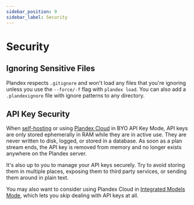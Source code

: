 ```yaml
---
sidebar_position: 9
sidebar_label: Security
---
```


# Security
## Ignoring Sensitive Files

Plandex respects `.gitignore` and won't load any files that you're ignoring unless you use the `--force/-f` flag with `plandex load`. You can also add a `.plandexignore` file with ignore patterns to any directory.

## API Key Security

When [self-hosting](./hosting/self-hosting/local-mode-quickstart.md) or using [Plandex Cloud](./hosting/cloud.md) in BYO API Key Mode, API keys are only stored ephemerally in RAM while they are in active use. They are never written to disk, logged, or stored in a database. As soon as a plan stream ends, the API key is removed from memory and no longer exists anywhere on the Plandex server.

It's also up to you to manage your API keys securely. Try to avoid storing them in multiple places, exposing them to third party services, or sending them around in plain text.

You may also want to consider using Plandex Cloud in [Integrated Models Mode](./hosting/cloud.md#integrated-models-mode), which lets you skip dealing with API keys at all.